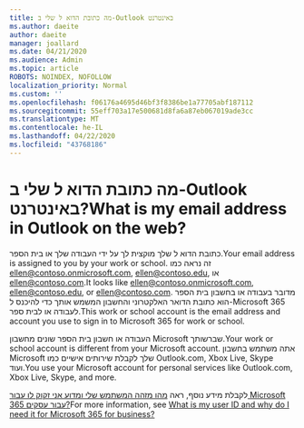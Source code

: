 ```yaml
---
title: מה כתובת הדוא ל שלי ב-Outlook באינטרנט
ms.author: daeite
author: daeite
manager: joallard
ms.date: 04/21/2020
ms.audience: Admin
ms.topic: article
ROBOTS: NOINDEX, NOFOLLOW
localization_priority: Normal
ms.custom: ''
ms.openlocfilehash: f06176a4695d46bf3f8386be1a77705abf187112
ms.sourcegitcommit: 55eff703a17e500681d8fa6a87eb067019ade3cc
ms.translationtype: MT
ms.contentlocale: he-IL
ms.lasthandoff: 04/22/2020
ms.locfileid: "43768186"
---
```

# <a name="what-is-my-email-address-in-outlook-on-the-web"></a><span data-ttu-id="df292-102">מה כתובת הדוא ל שלי ב-Outlook באינטרנט?</span><span class="sxs-lookup"><span data-stu-id="df292-102">What is my email address in Outlook on the web?</span></span>

<span data-ttu-id="df292-103">כתובת הדוא ל שלך מוקצית לך על ידי העבודה שלך או בית הספר.</span><span class="sxs-lookup"><span data-stu-id="df292-103">Your email address is assigned to you by your work or school.</span></span> <span data-ttu-id="df292-104">זה נראה כמו ellen@contoso.onmicrosoft.com, ellen@contoso.edu, או ellen@contoso.com.</span><span class="sxs-lookup"><span data-stu-id="df292-104">It looks like ellen@contoso.onmicrosoft.com, ellen@contoso.edu, or ellen@contoso.com.</span></span> <span data-ttu-id="df292-105">מדובר בעבודה או בחשבון בית הספר הוא כתובת הדואר האלקטרוני והחשבון המשמש אותך כדי להיכנס ל-Microsoft 365 לעבודה או לבית ספר.</span><span class="sxs-lookup"><span data-stu-id="df292-105">This work or school account is the email address and account you use to sign in to Microsoft 365 for work or school.</span></span>

<span data-ttu-id="df292-106">העבודה או חשבון בית הספר שונים מחשבון Microsoft שברשותך.</span><span class="sxs-lookup"><span data-stu-id="df292-106">Your work or school account is different from your Microsoft account.</span></span> <span data-ttu-id="df292-107">אתה משתמש בחשבון Microsoft שלך לקבלת שירותים אישיים כמו Outlook.com, Xbox Live, Skype ועוד.</span><span class="sxs-lookup"><span data-stu-id="df292-107">You use your Microsoft account for personal services like Outlook.com, Xbox Live, Skype, and more.</span></span>

<span data-ttu-id="df292-108">לקבלת מידע נוסף, ראה [מהו מזהה המשתמש שלי ומדוע אני זקוק לו עבור Microsoft 365 עבור עסקים?](https://support.office.com/article/37da662b-5da6-4b56-a091-2731b2ecc8b4)</span><span class="sxs-lookup"><span data-stu-id="df292-108">For more information, see [What is my user ID and why do I need it for Microsoft 365 for business?](https://support.office.com/article/37da662b-5da6-4b56-a091-2731b2ecc8b4)</span></span>